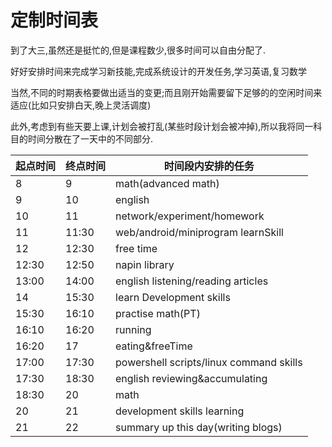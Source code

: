 # 定制时间表

到了大三,虽然还是挺忙的,但是课程数少,很多时间可以自由分配了.

好好安排时间来完成学习新技能,完成系统设计的开发任务,学习英语,复习数学

当然,不同的时期表格要做出适当的变更;而且刚开始需要留下足够的的空闲时间来适应(比如只安排白天,晚上灵活调度)

此外,考虑到有些天要上课,计划会被打乱(某些时段计划会被冲掉),所以我将同一科目的时间分散在了一天中的不同部分.


| 起点时间 | 终点时间 | 时间段内安排的任务                      |
| -------- | -------- | --------------------------------------- |
| 8        | 9        | math(advanced math)                     |
| 9        | 10       | english                                 |
| 10       | 11       | network/experiment/homework             |
| 11       | 11:30    | web/android/miniprogram learnSkill      |
| 12       | 12:30    | free time                               |
| 12:30    | 12:50    | napin library                           |
| 13:00    | 14:00    | english listening/reading articles      |
| 14       | 15:30    | learn Development skills                |
| 15:30    | 16:10    | practise math(PT)                       |
| 16:10    | 16:20    | running                                 |
| 16:20    | 17       | eating&freeTime                         |
| 17:00    | 17:30    | powershell scripts/linux command skills |
| 17:30    | 18:30    | english reviewing&accumulating          |
| 18:30    | 20       | math                                    |
| 20       | 21       | development skills learning             |
| 21       | 22       | summary up this day(writing blogs)      |
